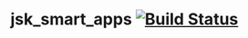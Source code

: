 jsk_smart_apps [![Build Status](https://travis-ci.org/jsk-ros-pkg/jsk_smart_apps.png?branch=master)](https://travis-ci.org/jsk-ros-pkg/jsk_smart_apps)
==============
